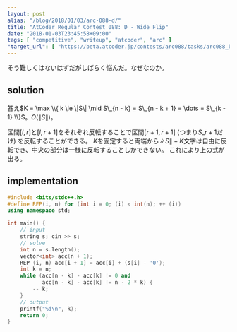 ```yaml
---
layout: post
alias: "/blog/2018/01/03/arc-088-d/"
title: "AtCoder Regular Contest 088: D - Wide Flip"
date: "2018-01-03T23:45:58+09:00"
tags: [ "competitive", "writeup", "atcoder", "arc" ]
"target_url": [ "https://beta.atcoder.jp/contests/arc088/tasks/arc088_b" ]
---
```


そう難しくはないはずだがしばらく悩んだ。なぜなのか。

## solution

答え$K = \max \\{ k \le \|S\| \mid S\_{n - k} = S\_{n - k + 1} = \dots = S\_{k - 1} \\}$。$O(\|S\|)$。

区間$[l, r]$と$[l, r + 1]$をそれぞれ反転することで区間$[r + 1, r + 1]$ (つまり$S\_{r + 1}$だけ) を反転することができる。
$K$を固定すると両端から$\|S\| - K$文字は自由に反転でき、中央の部分は一様に反転することしかできない。
これにより上の式が出る。

## implementation

``` c++
#include <bits/stdc++.h>
#define REP(i, n) for (int i = 0; (i) < int(n); ++ (i))
using namespace std;

int main() {
    // input
    string s; cin >> s;
    // solve
    int n = s.length();
    vector<int> acc(n + 1);
    REP (i, n) acc[i + 1] = acc[i] + (s[i] - '0');
    int k = n;
    while (acc[n - k] - acc[k] != 0 and
           acc[n - k] - acc[k] != n - 2 * k) {
        -- k;
    }
    // output
    printf("%d\n", k);
    return 0;
}
```
